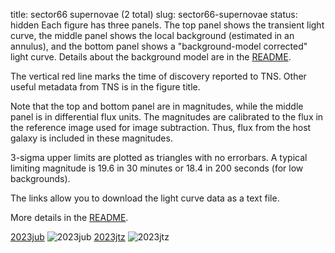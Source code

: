 title: sector66 supernovae (2 total)
slug: sector66-supernovae
status: hidden
  Each figure has three panels.  The top panel shows the transient light curve, the middle panel shows the local background (estimated in an annulus), and the bottom panel shows a "background-model corrected" light curve. Details about the background model are in the [README]({filename}../README/README.md). 
 
 The vertical red line marks the time of discovery reported to TNS. Other useful metadata from TNS is in the figure title.

 Note that the top and bottom panel are in magnitudes, while the middle panel is in differential flux units. The magnitudes are calibrated to the flux in the reference image used for image subtraction. Thus, flux from the host galaxy is included in these magnitudes. 

  3-sigma upper limits are plotted as triangles with no errorbars. A typical limiting magnitude is 19.6 in 30 minutes or 18.4 in 200 seconds (for low backgrounds).

The links allow you to download the light curve data as a text file. 

More details in the [README]({filename}../README/README.md).


[2023jub]({static}../..//light_curves/sector66/lc_2023jub_cleaned)
![2023jub]({static}../../images/sector66/lc_2023jub_cleaned.png)
[2023jtz]({static}../..//light_curves/sector66/lc_2023jtz_cleaned)
![2023jtz]({static}../../images/sector66/lc_2023jtz_cleaned.png)

